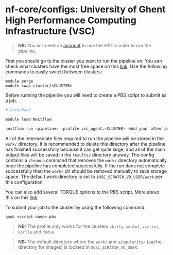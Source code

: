 # nf-core/configs: University of Ghent High Performance Computing Infrastructure (VSC)

> **NB:** You will need an [account](https://www.ugent.be/hpc/en/access/faq/access) to use the HPC cluster to run the pipeline.

First you should go to the cluster you want to run the pipeline on. You can check what clusters have the most free space on this [link](https://shieldon.ugent.be:8083/pbsmon-web-users/). Use the following commands to easily switch between clusters:

```shell
module purge
module swap cluster/<CLUSTER>
```

Before running the pipeline you will need to create a PBS script to submit as a job.

```bash
#!/bin/bash

module load Nextflow

nextflow run <pipeline> -profile vsc_ugent,<CLUSTER> <Add your other parameters>
```

All of the intermediate files required to run the pipeline will be stored in the `work/` directory. It is recommended to delete this directory after the pipeline has finished successfully because it can get quite large, and all of the main output files will be saved in the `results/` directory anyway.
The config contains a `cleanup` command that removes the `work/` directory automatically once the pipeline has completed successfully. If the run does not complete successfully then the `work/` dir should be removed manually to save storage space. The default work directory is set to `$VSC_SCRATCH_VO_USER/work` per this configuration

You can also add several TORQUE options to the PBS script. More about this on this [link](http://hpcugent.github.io/vsc_user_docs/pdf/intro-HPC-linux-gent.pdf#appendix.B).

To submit your job to the cluster by using the following command:

```shell
qsub <script name>.pbs
```

> **NB:** The profile only works for the clusters `skitty`, `swalot`, `victini`, `kirlia` and `doduo`.

> **NB:** The default directory where the `work/` and `singularity/` (cache directory for images) is located in `$VSC_SCRATCH_VO_USER`.
